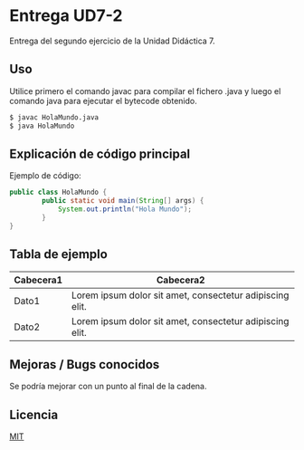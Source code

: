 
# Entrega UD7-2

Entrega del segundo ejercicio de la Unidad Didáctica 7.

## Uso

Utilice primero el comando javac para compilar el fichero .java y luego el comando java para ejecutar el bytecode obtenido.

```bash
$ javac HolaMundo.java
$ java HolaMundo
```

## Explicación de código principal
Ejemplo de código:

```java
public class HolaMundo {
    	public static void main(String[] args) {		
    		System.out.println("Hola Mundo");
    	}
}
```
## Tabla de ejemplo

| Cabecera1| Cabecera2 |
| ------ | ------ |
| Dato1 | Lorem ipsum dolor sit amet, consectetur adipiscing elit.  |
| Dato2 |  Lorem ipsum dolor sit amet, consectetur adipiscing elit. |


## Mejoras / Bugs conocidos
Se podría mejorar con un punto al final de la cadena.

## Licencia
[MIT](https://choosealicense.com/licenses/mit/)

